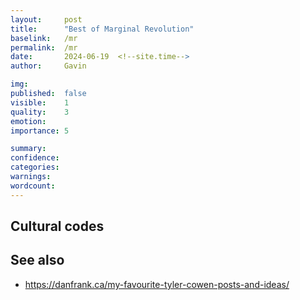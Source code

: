 ```yaml
---
layout:     post
title:      "Best of Marginal Revolution"
baselink:   /mr
permalink:  /mr
date:       2024-06-19  <!--site.time-->
author:     Gavin

img:        
published:  false
visible:    1
quality:    3
emotion:    
importance: 5

summary:    
confidence: 
categories: 
warnings:   
wordcount:      
---
```




## Cultural codes


## See also

* https://danfrank.ca/my-favourite-tyler-cowen-posts-and-ideas/